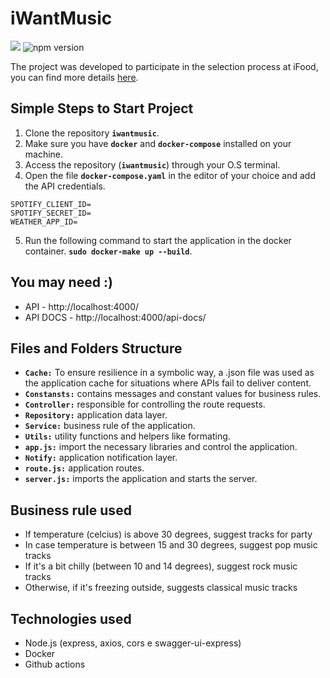 # iWantMusic

![](https://github.com/JeffersonGibin/iWantMusic/workflows/iWantMusic/badge.svg)
![npm version](https://img.shields.io/npm/v/npm?label=npm%20version)

The project was developed to participate in the selection process at iFood, you can find more details [here](https://github.com/ifood/ifood-backend-advanced-test).

## Simple Steps to Start Project
1. Clone the repository **`iwantmusic`**.
2. Make sure you have **`docker`** and **`docker-compose`** installed on your machine.
3. Access the repository (**`iwantmusic`**) through your O.S terminal.
4. Open the file **`docker-compose.yaml`** in the editor of your choice and add the API credentials.

```shell
SPOTIFY_CLIENT_ID=
SPOTIFY_SECRET_ID=
WEATHER_APP_ID=
```
5. Run the following command to start the application in the docker container. **`sudo docker-make up --build`**.

## You may need :)

* API - http://localhost:4000/
* API DOCS - http://localhost:4000/api-docs/

## Files and Folders Structure

* **`Cache:`**  To ensure resilience in a symbolic way, a .json file was used as the application cache for situations where APIs fail to deliver content.
* **`Constansts:`** contains messages and constant values for business rules.
* **`Controller:`** responsible for controlling the route requests.
* **`Repository:`** application data layer.
* **`Service:`** business rule of the application.
* **`Utils:`**  utility functions and helpers like formating.
* **`app.js:`** import the necessary libraries and control the application.
* **`Notify:`** application notification layer.
* **`route.js:`** application routes.
* **`server.js:`** imports the application and starts the server.

## Business rule used

* If temperature (celcius) is above 30 degrees, suggest tracks for party
* In case temperature is between 15 and 30 degrees, suggest pop music tracks
* If it's a bit chilly (between 10 and 14 degrees), suggest rock music tracks
* Otherwise, if it's freezing outside, suggests classical music tracks


## Technologies used

- Node.js (express, axios, cors e swagger-ui-express)
- Docker
- Github actions
